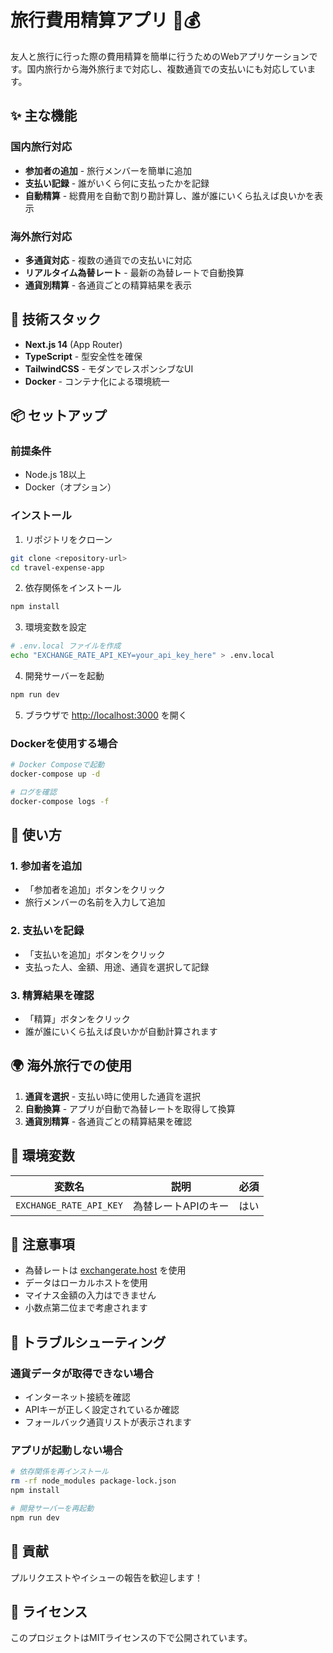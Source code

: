 # 旅行費用精算アプリ 🧳💰

友人と旅行に行った際の費用精算を簡単に行うためのWebアプリケーションです。国内旅行から海外旅行まで対応し、複数通貨での支払いにも対応しています。

## ✨ 主な機能

### 国内旅行対応
- **参加者の追加** - 旅行メンバーを簡単に追加
- **支払い記録** - 誰がいくら何に支払ったかを記録
- **自動精算** - 総費用を自動で割り勘計算し、誰が誰にいくら払えば良いかを表示

### 海外旅行対応
- **多通貨対応** - 複数の通貨での支払いに対応
- **リアルタイム為替レート** - 最新の為替レートで自動換算
- **通貨別精算** - 各通貨ごとの精算結果を表示

## 🚀 技術スタック

- **Next.js 14** (App Router)
- **TypeScript** - 型安全性を確保
- **TailwindCSS** - モダンでレスポンシブなUI
- **Docker** - コンテナ化による環境統一

## 📦 セットアップ

### 前提条件
- Node.js 18以上
- Docker（オプション）

### インストール

1. リポジトリをクローン
```bash
git clone <repository-url>
cd travel-expense-app
```

2. 依存関係をインストール
```bash
npm install
```

3. 環境変数を設定
```bash
# .env.local ファイルを作成
echo "EXCHANGE_RATE_API_KEY=your_api_key_here" > .env.local
```

4. 開発サーバーを起動
```bash
npm run dev
```

5. ブラウザで [http://localhost:3000](http://localhost:3000) を開く

### Dockerを使用する場合

```bash
# Docker Composeで起動
docker-compose up -d

# ログを確認
docker-compose logs -f
```

## 🎯 使い方

### 1. 参加者を追加
- 「参加者を追加」ボタンをクリック
- 旅行メンバーの名前を入力して追加

### 2. 支払いを記録
- 「支払いを追加」ボタンをクリック
- 支払った人、金額、用途、通貨を選択して記録

### 3. 精算結果を確認
- 「精算」ボタンをクリック
- 誰が誰にいくら払えば良いかが自動計算されます

## 🌍 海外旅行での使用

1. **通貨を選択** - 支払い時に使用した通貨を選択
2. **自動換算** - アプリが自動で為替レートを取得して換算
3. **通貨別精算** - 各通貨ごとの精算結果を確認

## 🔧 環境変数

| 変数名 | 説明 | 必須 |
|--------|------|------|
| `EXCHANGE_RATE_API_KEY` | 為替レートAPIのキー | はい |

## 📝 注意事項

- 為替レートは [exchangerate.host](https://exchangerate.host/) を使用
- データはローカルホストを使用
- マイナス金額の入力はできません
- 小数点第二位まで考慮されます

## 🐛 トラブルシューティング

### 通貨データが取得できない場合
- インターネット接続を確認
- APIキーが正しく設定されているか確認
- フォールバック通貨リストが表示されます

### アプリが起動しない場合
```bash
# 依存関係を再インストール
rm -rf node_modules package-lock.json
npm install

# 開発サーバーを再起動
npm run dev
```

## 🤝 貢献

プルリクエストやイシューの報告を歓迎します！

## 📄 ライセンス

このプロジェクトはMITライセンスの下で公開されています。
